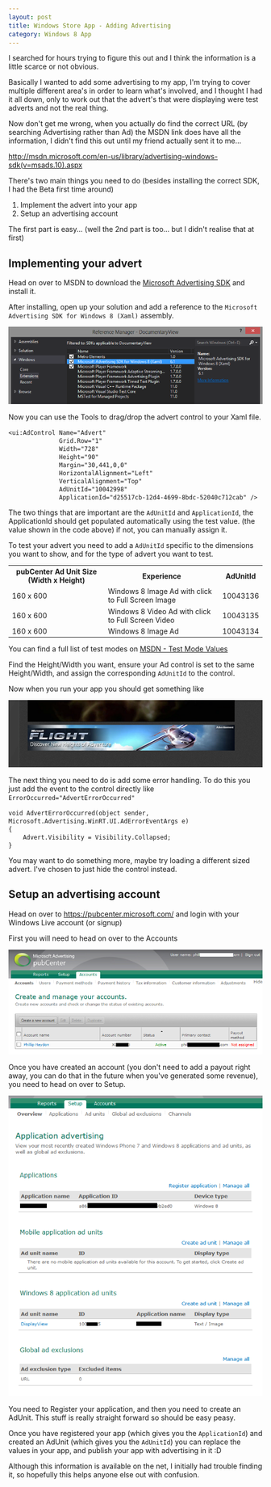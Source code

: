 ```yaml
---
layout: post
title: Windows Store App - Adding Advertising
category: Windows 8 App
---
```


I searched for hours trying to figure this out and I think the information is a little scarce or not obvious.

Basically I wanted to add some advertising to my app, I'm trying to cover multiple different area's in order to learn what's involved, and I thought I had it all down, only to work out that the advert's that were displaying were test adverts and not the real thing.

Now don't get me wrong, when you actually do find the correct URL (by searching Advertising rather than Ad) the MSDN link does have all the information, I didn't find this out until my friend actually sent it to me...

<http://msdn.microsoft.com/en-us/library/advertising-windows-sdk(v=msads.10).aspx>

There's two main things you need to do (besides installing the correct SDK, I had the Beta first time around)

  1. Implement the advert into your app
  2. Setup an advertising account
  
The first part is easy... (well the 2nd part is too... but I didn't realise that at first)

## Implementing your advert

Head on over to MSDN to download the [Microsoft Advertising SDK](http://go.microsoft.com/?linkid=9815330) and install it.

After installing, open up your solution and add a reference to the `Microsoft Advertising SDK for Windows 8 (Xaml)` assembly. 

![](/images/win-app-ad-1.png)

Now you can use the Tools to drag/drop the advert control to your Xaml file. 

    <ui:AdControl Name="Advert"
                  Grid.Row="1"
                  Width="728"
                  Height="90"
                  Margin="30,441,0,0"
                  HorizontalAlignment="Left"
                  VerticalAlignment="Top"
                  AdUnitId="10042998"
                  ApplicationId="d25517cb-12d4-4699-8bdc-52040c712cab" />
                  
The two things that are important are the `AdUnitId` and `ApplicationId`, the ApplicationId should get populated automatically using the test value. (the value shown in the code above) if not, you can manually assign it.

To test your advert you need to add a `AdUnitId` specific to the dimensions you want to show, and for the type of advert you want to test.

<table>
  <tbody>
    <tr>
      <th>
        pubCenter Ad Unit Size (Width x Height)
      </th>
      <th>
        Experience
      </th>
      <th>
        AdUnitId
      </th>
    </tr>
    <tr>
      <td>
        160 x 600
      </td>
      <td>
        Windows 8 Image Ad with click to Full Screen Image
      </td>
      <td>
        10043136
      </td>
    </tr>
    <tr>
      <td>
        160 x 600
      </td>
      <td>
        Windows 8 Video Ad with click to Full Screen Video
      </td>
      <td>
        10043135
      </td>
      </tr>
    <tr>
      <td>
        160 x 600
      </td>
      <td>
        Windows 8 Image Ad
      </td>
      <td>
        10043134
      </td>
    </tr>
  </tbody>
</table>

You can find a full list of test modes on [MSDN - Test Mode Values](http://msdn.microsoft.com/en-us/library/advertising-windows-test-mode-values(v=msads.10).aspx)

Find the Height/Width you want, ensure your Ad control is set to the same Height/Width, and assign the corresponding `AdUnitId` to the control.

Now when you run your app you should get something like

![](/images/win-app-ad-2.png)

The next thing you need to do is add some error handling. To do this you just add the event to the control directly like `ErrorOccurred="AdvertErrorOccurred"`

    void AdvertErrorOccurred(object sender, Microsoft.Advertising.WinRT.UI.AdErrorEventArgs e)
    {
        Advert.Visibility = Visibility.Collapsed;
    }
    
You may want to do something more, maybe try loading a different sized advert. I've chosen to just hide the control instead.

## Setup an advertising account

Head on over to <https://pubcenter.microsoft.com/> and login with your Windows Live account (or signup)

First you will need to head on over to the Accounts

![](/images/win-app-ad-3.png)

Once you have created an account (you don't need to add a payout right away, you can do that in the future when you've generated some revenue), you need to head on over to Setup.

![](/images/win-app-ad-4.png)

You need to Register your application, and then you need to create an AdUnit. This stuff is really straight forward so should be easy peasy.

Once you have registered your app (which gives you the `ApplicationId`) and created an AdUnit (which gives you the `AdUnitId`) you can replace the values in your app, and publish your app with advertising in it :D

Although this information is available on the net, I initially had trouble finding it, so hopefully this helps anyone else out with confusion.